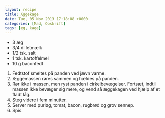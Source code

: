 ```yaml
---
layout: recipe
title: Æggekage
date: Tue, 05 Nov 2013 17:18:08 +0000
categories: [Mad, Opskrift]
tags: [æg, kage]
---
```



*  3 æg
*  3/4 dl letmælk
*  1/2 tsk. salt
*  1 tsk. kartoffelmel
*  10 g baconfedt



1. Fedtstof smeltes på panden ved jævn varme.
1. Æggemassen røres sammen og hældes på panden.
1. Rør ikke i massen, men ryst panden i cirkelbevægelser. Fortsæt, indtil massen ikke bevæger sig mere, og vend så æggekagen ved hjælp af et fladt låg.
1. Steg videre i fem minutter.
1. Server med purløg, tomat, bacon, rugbrød og grov sennep.
1. Spis.
